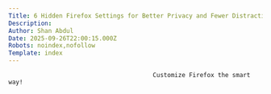 ```yaml
---
Title: 6 Hidden Firefox Settings for Better Privacy and Fewer Distractions
Description: 
Author: Shan Abdul
Date: 2025-09-26T22:00:15.000Z
Robots: noindex,nofollow
Template: index
---
```


                                            Customize Firefox the smart way!
                                        